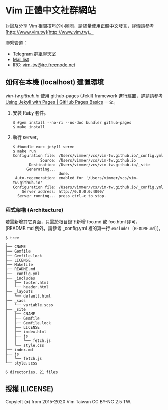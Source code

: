 # Vim 正體中文社群網站

討論及分享 Vim 相關技巧的小圈圈，請儘量使用正體中文發言，詳情請參考 [http://www.vim.tw](http://www.vim.tw)。

聯繫管道：

* [Telegram 群組聊天室](https://telegram.me/vim_tw)
* [Mail list](https://groups.google.com/forum/?fromgroups#!forum/vim-taiwan)
* IRC: vim-tw@irc.freenode.net

## 如何在本機 (localhost) 建置環境

*vim-tw.github.io* 使用 github-pages (Jekll) framework 進行建置，詳請請參考  [Using Jekyll with Pages | GitHub Pages Basics](https://help.github.com/articles/using-jekyll-with-pages/) 一文。

1. 安裝 Ruby 套件。

    ```
    $ #gem install --no-ri --no-doc bundler github-pages
    $ make install
    ```

2. 執行 server。

    ```
    $ #bundle exec jekyll serve
    $ make run
    Configuration file: /Users/vimmer/vcs/vim-tw.github.io/_config.yml
                Source: /Users/vimmer/vcs/vim-tw.github.io
           Destination: /Users/vimmer/vcs/vim-tw.github.io/_site
          Generating...
                        done.
     Auto-regeneration: enabled for '/Users/vimmer/vcs/vim-tw.github.io'
    Configuration file: /Users/vimmer/vcs/vim-tw.github.io/_config.yml
        Server address: http://0.0.0.0:4000/
      Server running... press ctrl-c to stop.
    ```

### 程式架構 (Architecture)

若需新增其它頁面，只需於根目錄下新增 foo.md 或 foo.html 即可，(README.md 例外，請參考 _config.yml 裡的第一行 `exclude: [README.md]`)。

```
$ tree
.
├── CNAME
├── Gemfile
├── Gemfile.lock
├── LICENSE
├── Makefile
├── README.md
├── _config.yml
├── _includes
│   ├── footer.html
│   └── header.html
├── _layouts
│   └── default.html
├── _sass
│   └── variable.scss
├── _site
│   ├── CNAME
│   ├── Gemfile
│   ├── Gemfile.lock
│   ├── LICENSE
│   ├── index.html
│   ├── js
│   │   └── fetch.js
│   └── style.css
├── index.md
├── js
│   └── fetch.js
└── style.scss

6 directories, 21 files
```

## 授權 (LICENSE)

Copyleft (ɔ) from 2015-2020 Vim Taiwan CC BY-NC 2.5 TW.
